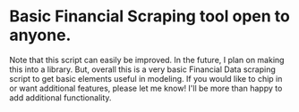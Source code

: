 # Basic Financial Scraping tool open to anyone.
Note that this script can easily be improved. In the future, I plan on making this into a library.
But, overall this is a very basic Financial Data scraping script to get basic elements useful in modeling. If you would like to chip in or want additional features, please let me know! I'll be more than happy to add additional functionality. 

